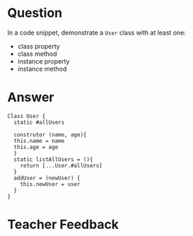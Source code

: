 # Question
In a code snippet, demonstrate a `User` class with at least one:
- class property
- class method
- instance property
- instance method

# Answer
```
Class User {
  static #allUsers

  construtor (name, age){
  this.name = name 
  this.age = age
  }
  static listAllUsers = (){
    return [...User.#allUsers]
  }
  addUser = (newUser) {
    this.newUser = user
  }
}
```

# Teacher Feedback